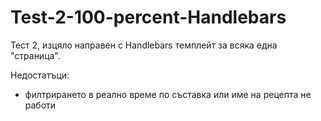 # Test-2-100-percent-Handlebars
Тест 2, изцяло направен с Handlebars темплейт за всяка една "страница".

Недостатъци:
- филтрирането в реално време по съставка или име на рецепта не работи
